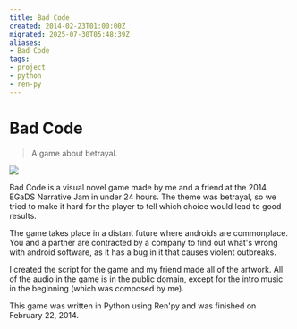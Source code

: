 ```yaml
---
title: Bad Code
created: 2014-02-23T01:00:00Z
migrated: 2025-07-30T05:48:39Z
aliases:
- Bad Code
tags:
- project
- python
- ren-py
---
```


# Bad Code

> A game about betrayal.

![](https://www.youtube.com/watch?v=Y_437dvzrys)

Bad Code is a visual novel game made by me and a friend at the 2014 EGaDS Narrative Jam in under 24 hours. The theme was betrayal, so we tried to make it hard for the player to tell which choice would lead to good results.

The game takes place in a distant future where androids are commonplace. You and a partner are contracted by a company to find out what's wrong with android software, as it has a bug in it that causes violent outbreaks.

I created the script for the game and my friend made all of the artwork. All of the audio in the game is in the public domain, except for the intro music in the beginning (which was composed by me).

This game was written in Python using Ren'py and was finished on February 22, 2014.
